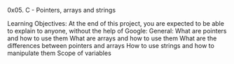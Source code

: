 0x05. C - Pointers, arrays and strings

Learning Objectives: At the end of this project, you are expected to be able to explain to anyone, without the help of Google:
General:
What are pointers and how to use them
What are arrays and how to use them
What are the differences between pointers and arrays
How to use strings and how to manipulate them
Scope of variables

